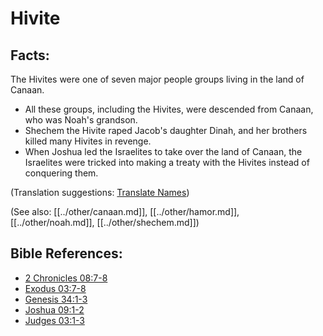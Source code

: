 # Hivite #

## Facts: ##

The Hivites were one of seven major people groups living in the land of Canaan.

* All these groups, including the Hivites, were descended from Canaan, who was Noah's grandson.
* Shechem the Hivite raped Jacob's daughter Dinah, and her brothers killed many Hivites in revenge.
* When Joshua led the Israelites to take over the land of Canaan, the Israelites were tricked into making a treaty with the Hivites instead of conquering them.

(Translation suggestions: [Translate Names](en/ta-vol1/translate/man/translate-names))

(See also: [[../other/canaan.md]], [[../other/hamor.md]], [[../other/noah.md]], [[../other/shechem.md]])

## Bible References: ##

* [2 Chronicles 08:7-8](en/tn/2ch/help/08/07)
* [Exodus 03:7-8](en/tn/exo/help/03/07)
* [Genesis 34:1-3](en/tn/gen/help/34/01)
* [Joshua 09:1-2](en/tn/jos/help/09/01)
* [Judges 03:1-3](en/tn/jdg/help/03/01)